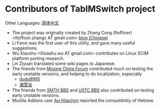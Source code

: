 # Contributors of TabIMSwitch project #

Other Languages: [简体中文](ContributorsZhcn.md)

  * The project was originally created by Zhang Cong (ftofficer) <ftofficer.zhangc AT gmail.com> [blog (Chinese)](http://ftofficer.spaces.live.com)
  * Li Fanxi <lifanxi AT gmail.com> was the first user of this utility, and gave many useful suggestions.
  * Wu Xiaoshu <Xioashu.wu AT gmail.com> contributes on Linux SCIM platform porting research.
  * Lin Ziyuan <ziyuang AT gmail.com> translated some wiki pages to Japanese.
  * The friends from [Mozine China Forum](http://forums.mozine.cn/index.php?showtopic=17833) contributed much on testing the early unstable versions, and helping to do localization, especially
    * [dudu8995](http://forums.mozine.cn/index.php?showuser=3)
    * [湘雪龙](http://forums.mozine.cn/index.php?showuser=45135)
  * The friends from [SMTH BBS](http://www.newsmth.net) and [USTC BBS](http://bbs.ustc.edu.cn) also contributed on testing early unstable versions.
  * Mozilla Addons user [Avi Hilachmi](https://addons.mozilla.org/zh-CN/firefox/user/431) reported the compatibility of Hebrew.